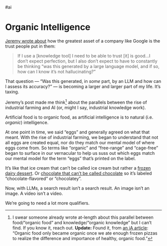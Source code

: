 #ai

# Organic Intelligence

[Jeremy wrote about](https://adactio.com/journal/21160) how the greatest asset of a company like Google is the trust people put in them:

> If I use a [knowledge tool] I need to be able to trust [it] is good...I don’t expect perfection, but I also don’t expect to have to constantly be thinking “was this generated by a large language model, and if so, how can I know it’s not hallucinating?”

That question — “Was this generated, in _some_ part, by an LLM and how can I assess its accuracy?” — is becoming a larger and larger part of my life. It’s taxing.

Jeremy’s post made me think[^1] about the parallels between the rise of industrial farming and AI (or, might I say, industrial knowledge work).

Artificial food is to organic food, as artificial intelligence is to natural (i.e. _organic_) intelligence.

At one point in time, we said “eggs” and generally agreed on what that meant. With the rise of industrial farming, we began to understand that not all eggs are created equal, nor do they match our mental model of where eggs come from. So terms like “organic” and “free-range” and “cage-free” began to surface in our vernacular to help us suss out which eggs match our mental model for the term “eggs” that’s printed on the label. 

It’s like that ice cream that can’t be called ice cream but rather a [frozen dairy dessert](https://www.nytimes.com/2013/04/17/dining/remembering-when-breyers-ice-cream-was-you-know-ice-cream.html). Or [chocolate that can’t be called chocolate](https://www.fda.gov/regulatory-information/search-fda-guidance-documents/cpg-sec-515800-labeling-products-purporting-be-chocolate-or-chocolate-flavored) so it’s labeled “chocolate-flavored“ or “chocolatey”.

Now, with LLMs, a search result isn’t a search result. An image isn’t an image. A video isn’t a video.

We’re going to need a lot more qualifiers.

[^1]: I swear someone already wrote at-length about this parallel between food/“organic food“ and knowledge/“organic knowledge” but I can’t find. If you know it, reach out. **Update:** Found it, from [an iA article](https://ia.net/topics/ai-and-the-beauty-of-human-flaws): “Organic food only became organic once we ate enough frozen pizzas to realize the difference and importance of healthy, organic food.”
